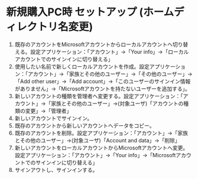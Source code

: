 # 新規購入PC時 セットアップ (ホームディレクトリ名変更)

1. 既存のアカウントをMicrosoftアカウントからローカルアカウントへ切り替える。設定アプリケーション：「アカウント」→「Your info」→「ローカルアカウントでのサインインに切り替える」
2. 使用したい名前で新しくローカルアカウントを作成。設定アプリケーション：「アカウント」→「家族とその他のユーザー」→「その他のユーザー」→「Add other user」→「Add account」→「このユーザーのサインイン情報がありません」→「Microsoftアカウントを持たないユーザーを追加する」。
3. 新しいアカウントの種類を管理者へ変更する。設定アプリケーション：「アカウント」→「家族とその他のユーザー」→(対象ユーザ)「アカウントの種類の変更」→「管理者」
4. 新しいアカウントでサインイン。
5. 既存のアカウントから新しいアカウントへデータをコピー。
6. 既存のアカウントを削除。設定アプリケーション：「アカウント」→「家族とその他のユーザー」→(対象ユーザ)「Account and data」→「削除」
7. 新しいアカウントをローカルアカウントからMicrosoftアカウントへ変更。設定アプリケーション：「アカウント」→「Your info」→「Microsoftアカウントでのサインインに切り替える」
8. サインアウトし、サインインする。
